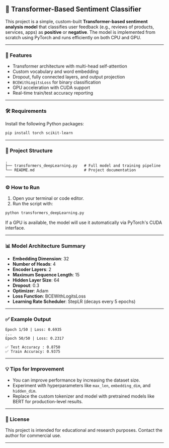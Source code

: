 ## 🧠 Transformer-Based Sentiment Classifier

This project is a simple, custom-built **Transformer-based sentiment analysis model** that classifies user feedback (e.g., reviews of products, services, apps) as **positive** or **negative**. The model is implemented from scratch using PyTorch and runs efficiently on both CPU and GPU.

---

### 🚀 Features

* Transformer architecture with multi-head self-attention
* Custom vocabulary and word embedding
* Dropout, fully connected layers, and output projection
* `BCEWithLogitsLoss` for binary classification
* GPU acceleration with CUDA support
* Real-time train/test accuracy reporting

---

### 🛠 Requirements

Install the following Python packages:

```bash
pip install torch scikit-learn
```

---

### 📁 Project Structure

```
.
├── transformers_deepLearning.py   # Full model and training pipeline
└── README.md                      # Project documentation
```

---

### ⚙️ How to Run

1. Open your terminal or code editor.
2. Run the script with:

```bash
python transformers_deepLearning.py
```

If a GPU is available, the model will use it automatically via PyTorch's CUDA interface.

---

### 📊 Model Architecture Summary

* **Embedding Dimension**: 32
* **Number of Heads**: 4
* **Encoder Layers**: 2
* **Maximum Sequence Length**: 15
* **Hidden Layer Size**: 64
* **Dropout**: 0.3
* **Optimizer**: Adam
* **Loss Function**: BCEWithLogitsLoss
* **Learning Rate Scheduler**: StepLR (decays every 5 epochs)

---

### ✅ Example Output

```
Epoch 1/50 | Loss: 0.6935
...
Epoch 50/50 | Loss: 0.2317

✅ Test Accuracy : 0.8750
✅ Train Accuracy: 0.9375
```

---

### 💡 Tips for Improvement

* You can improve performance by increasing the dataset size.
* Experiment with hyperparameters like `max_len`, `embedding_dim`, and `hidden_dim`.
* Replace the custom tokenizer and model with pretrained models like BERT for production-level results.

---

### 🧩 License

This project is intended for educational and research purposes. Contact the author for commercial use.

---


